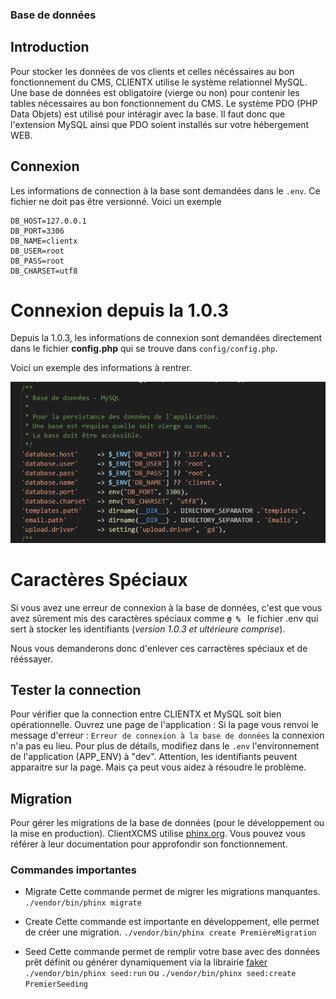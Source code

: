 ### Base de données

## Introduction 
Pour stocker les données de vos clients et celles nécéssaires au bon fonctionnement du CMS, CLIENTX utilise le système relationnel MySQL. Une base de données est obligatoire (vierge ou non) pour contenir les tables nécessaires au bon fonctionnement du CMS. Le système PDO (PHP Data Objets) est utilisé pour intéragir avec la base. Il faut donc que l'extension MySQL ainsi que PDO soient installés sur votre hébergement WEB.

## Connexion
Les informations de connection à la base sont demandées dans le ```.env```. Ce fichier ne doit pas être versionné. Voici un exemple
```
DB_HOST=127.0.0.1
DB_PORT=3306
DB_NAME=clientx
DB_USER=root
DB_PASS=root
DB_CHARSET=utf8
```

# Connexion depuis la 1.0.3

Depuis la 1.0.3, les informations de connexion sont demandées directement dans le fichier **config.php** qui se trouve dans ```config/config.php```.

Voici un exemple des informations à rentrer.

![image](https://raw.githubusercontent.com/ClientXCMS/docs/master/images/bdd/bdd.png "Base de Données")

# Caractères Spéciaux

Si vous avez une erreur de connexion à la base de données, c'est que vous avez sûrement mis des caractères spéciaux comme **``` @ %  ```** le fichier .env qui sert à stocker les identifiants (*version 1.0.3 et ultérieure comprise*).

Nous vous demanderons donc d'enlever ces carractères spéciaux et de rééssayer.

## Tester la connection

Pour vérifier que la connection entre CLIENTX et MySQL soit bien opérationnelle. Ouvrez une page de l'application :
Si la page vous renvoi le message d'erreur :
`Erreur de connexion à la base de données` la connexion n'a pas eu lieu. Pour plus de détails, modifiez dans le ```.env``` l'environnement de l'application (APP_ENV) à "dev".
Attention, les identifiants peuvent apparaitre sur la page. Mais ça peut vous aidez à résoudre le problème.

## Migration

Pour gérer les migrations de la base de données (pour le développement ou la mise en production). ClientXCMS utilise [phinx.org](https://phinx.org/). Vous pouvez vous référer à leur documentation pour approfondir son fonctionnement.

### Commandes importantes 
- Migrate
    Cette commande permet de migrer les migrations manquantes.
    ```./vendor/bin/phinx migrate```

- Create
    Cette commande est importante en développement, elle permet de créer une migration.
    ```./vendor/bin/phinx create PremièreMigration```
- Seed
    Cette commande permet de remplir votre base avec des données prêt définit ou générer dynamiquement via la librairie [faker](https://github.com/fzaninotto/Faker)
    ```./vendor/bin/phinx seed:run```
    ou
    ```./vendor/bin/phinx seed:create PremierSeeding```